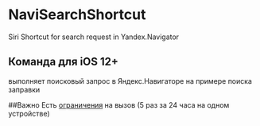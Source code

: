 # NaviSearchShortcut
Siri Shortcut for search request in Yandex.Navigator

## Команда для iOS 12+
выполняет поисковый запрос в Яндекс.Навигаторе на примере поиска заправки

##Важно
Есть [ограничения](https://tech.yandex.ru/yandex-apps-launch/navigator/doc/concepts/navigator-commercial-use-docpage/) на вызов (5 раз за 24 часа на одном устройстве)
